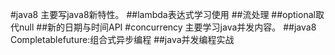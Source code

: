#java8
  主要写java8新特性。
  ##lambda表达式学习使用
  ##流处理
  ##optional取代null
  ##新的日期与时间API
#concurrency 
  主要学习java并发内容。
   ##java8 Completablefuture:组合式异步编程
   ##java并发编程实战